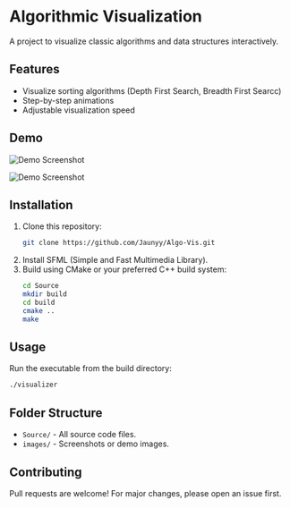 # Algorithmic Visualization

A project to visualize classic algorithms and data structures interactively.

## Features

- Visualize sorting algorithms (Depth First Search, Breadth First Searcc)
- Step-by-step animations
- Adjustable visualization speed

## Demo

![Demo Screenshot](https://drive.google.com/uc?export=view&id=1VGuyTUHLEAXXaEaTNxaCSPB78IhbJ9lr)

![Demo Screenshot](https://drive.google.com/uc?export=view&id=1cHptnCeZFbV015kFyi8wxRUSaohwvfmz)

## Installation

1. Clone this repository:
    ```bash
    git clone https://github.com/Jaunyy/Algo-Vis.git
    ```
2. Install SFML (Simple and Fast Multimedia Library).
3. Build using CMake or your preferred C++ build system:
    ```bash
    cd Source
    mkdir build
    cd build
    cmake ..
    make
    ```

## Usage

Run the executable from the build directory:
```bash
./visualizer
```

## Folder Structure

- `Source/` - All source code files.
- `images/` - Screenshots or demo images.

## Contributing

Pull requests are welcome! For major changes, please open an issue first.
